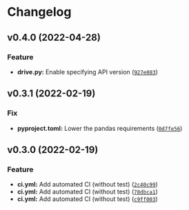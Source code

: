 # Changelog

<!--next-version-placeholder-->

## v0.4.0 (2022-04-28)
### Feature
* **drive.py:** Enable specifying API version ([`927e083`](https://github.com/tim83/googletools/commit/927e083f1d6afd36cf653f3899ea62eece3148dc))

## v0.3.1 (2022-02-19)
### Fix
* **pyproject.toml:** Lower the pandas requirements ([`0d7fe56`](https://github.com/tim83/googletools/commit/0d7fe56b8797cc0272570b9e2170ae370fc27117))

## v0.3.0 (2022-02-19)
### Feature
* **ci.yml:** Add automated CI (without test) ([`2c40c99`](https://github.com/tim83/googletools/commit/2c40c9992a7c2398bbda6ff38d329470abd9cf8b))
* **ci.yml:** Add automated CI (without test) ([`78dbca1`](https://github.com/tim83/googletools/commit/78dbca1795493a64a2a86da7e4bb97897dd3622a))
* **ci.yml:** Add automated CI (without test) ([`c9ff003`](https://github.com/tim83/googletools/commit/c9ff00343208c8306975569a3a91b5afaac2496a))
